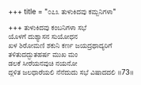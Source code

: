 +++
title = "೦೭೩ ತುಳುಕಿದವು ಕಮ್ಬನಿಗಳಾ"

+++
ತುಳುಕಿದವು ಕಂಬನಿಗಳಾ ಸಭೆ  
ಯೊಳಗೆ ದುಶ್ಯಾಸನ ಸುಯೋಧನ  
ಖಳ ಶಿರೋಮಣಿ ಶಕುನಿ ಕರ್ಣ ಜಯದ್ರಥಾದ್ಯರಿಗೆ  
ತಳಿತುದದ್ಭುತಹರ್ಷ ಮುಖ ಮಂ  
ಡಲಕೆ ಸೀರೆಯನವುಚಿ ನಯನೋ  
ದ್ಗಳಿತ ಜಲಧಾರೆಯಲಿ ನೆನೆದುದು ಸಭೆ ವಿಷಾದದಲಿ     ॥73॥